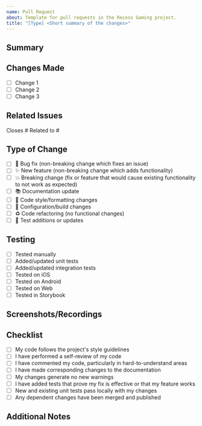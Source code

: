 ```yaml
---
name: Pull Request
about: Template for pull requests in the Recess Gaming project.
title: "[Type] <Short summary of the changes>"
---
```


## Summary
<!-- Provide a concise description of what this PR accomplishes. -->

## Changes Made

<!-- List the key changes made in this PR. -->
- [ ] Change 1
- [ ] Change 2
- [ ] Change 3

## Related Issues

<!-- Link any related issues, tasks, or discussions. -->
Closes #<!-- issue number -->
Related to #<!-- issue number -->

## Type of Change

<!-- Check the type of change this PR introduces. -->
- [ ] 🐛 Bug fix (non-breaking change which fixes an issue)
- [ ] ✨ New feature (non-breaking change which adds functionality)
- [ ] 💥 Breaking change (fix or feature that would cause existing functionality to not work as expected)
- [ ] 📚 Documentation update
- [ ] 🎨 Code style/formatting changes
- [ ] 🔧 Configuration/build changes
- [ ] ♻️ Code refactoring (no functional changes)
- [ ] 🧪 Test additions or updates

## Testing

<!-- Describe how you tested these changes. -->
- [ ] Tested manually
- [ ] Added/updated unit tests
- [ ] Added/updated integration tests
- [ ] Tested on iOS
- [ ] Tested on Android
- [ ] Tested on Web
- [ ] Tested in Storybook

## Screenshots/Recordings

<!-- (Optional) Add any screenshots, videos, or GIFs that demonstrate the changes. -->

## Checklist

<!-- Check off items as you complete them. -->
- [ ] My code follows the project's style guidelines
- [ ] I have performed a self-review of my code
- [ ] I have commented my code, particularly in hard-to-understand areas
- [ ] I have made corresponding changes to the documentation
- [ ] My changes generate no new warnings
- [ ] I have added tests that prove my fix is effective or that my feature works
- [ ] New and existing unit tests pass locally with my changes
- [ ] Any dependent changes have been merged and published

## Additional Notes

<!-- (Optional) Any other information, considerations, or follow-up items. -->